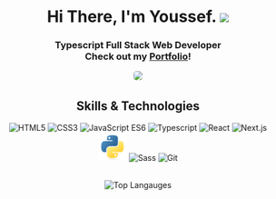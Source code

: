 <h1 align="center">Hi There, I'm Youssef. <img src="https://media.giphy.com/media/hvRJCLFzcasrR4ia7z/giphy.gif" width="26" /></h1>
<h3 align="center">Typescript Full Stack Web Developer<br>Check out my <a href="https://youssef579.github.io/portfolio/">Portfolio</a>!</h3>

<!-- GIF -->
<div align="center" >
<img style="border-radius: 5px" src="https://media.giphy.com/media/ZVik7pBtu9dNS/giphy.gif">
</div>

<!-- Skills -->
<h2 align="center">Skills & Technologies</h2>
<div align="center">
    <img title="HTML5" src="https://cdn.worldvectorlogo.com/logos/html-1.svg" alt="HTML5" width="40"> 
    <img title="CSS3" src="https://cdn-icons-png.flaticon.com/512/732/732190.png" alt="CSS3" width="45" height="45"> 
    <img title="JavaScript ES6" src="https://cdn.worldvectorlogo.com/logos/logo-javascript.svg" alt="JavaScript ES6" width="45"> 
    <img title="Typescript" src="https://upload.wikimedia.org/wikipedia/commons/thumb/4/4c/Typescript_logo_2020.svg/1200px-Typescript_logo_2020.svg.png" alt="Typescript" width="45"> 
    <img title="React" src="https://upload.wikimedia.org/wikipedia/commons/thumb/a/a7/React-icon.svg/130px-React-icon.svg.png" alt="React" width="50">
    <img title="Next.js" src="https://camo.githubusercontent.com/f21f1fa29dfe5e1d0772b0efe2f43eca2f6dc14f2fede8d9cbef4a3a8210c91d/68747470733a2f2f6173736574732e76657263656c2e636f6d2f696d6167652f75706c6f61642f76313636323133303535392f6e6578746a732f49636f6e5f6c696768745f6261636b67726f756e642e706e67" alt="Next.js" width="50">
    <img title="Python" src="https://raw.githubusercontent.com/devicons/devicon/master/icons/python/python-original.svg" alt="Python" width="50"> 
    <img title="Sass" src="https://cdn-icons-png.flaticon.com/512/5968/5968358.png" alt="Sass" width="42">
    <img title="Git" src="https://git-scm.com/images/logos/downloads/Git-Icon-1788C.png" alt="Git" width="45"> 
</div>
 <br><p align="center"><img src="https://github-readme-stats.vercel.app/api/top-langs?username=youssef579&show_icons=true&locale=en&layout=compact" alt="Top Langauges" /></p>

